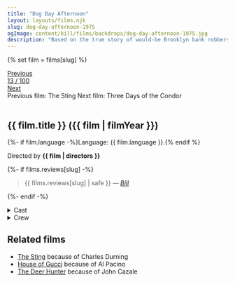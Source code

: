```yaml
---
title: "Dog Day Afternoon"
layout: layouts/films.njk
slug: dog-day-afternoon-1975
ogImage: content/bill/films/backdrops/dog-day-afternoon-1975.jpg
description: "Based on the true story of would-be Brooklyn bank robbers John Wojtowicz and Salvatore Naturile. Sonny and Sal attempt a bank heist which quickly turns sour and escalates into a hostage situation and stand-off with the police. As Sonny's motives for the robbery are slowly revealed and things become more complicated, the heist turns into a media circus."
---
```


{% set film = films[slug] %}

<nav class="films">
  <div class="prev">
    <a href="../the-sting-1973"><i class="fa-solid fa-chevron-left fa-xs"></i> Previous</a>
  </div>
  <div>
    <a class="simple" href="../">13 / 100</a>
  </div>
  <div class="next">
    <a href="../three-days-of-the-condor-1975">Next <i class="fa-solid fa-chevron-right fa-xs"></i></a>
  </div>
  <div class="hint">
    <span class="prev-hint">
      <span class="sr-only">Previous film:</span>
      The Sting
    </span>
    <span class="next-hint">
      <span class="sr-only">Next film:</span>
      Three Days of the Condor
    </span>
  </div>
</nav>

<article class="film slug-dog-day-afternoon-1975">
  <div class="backdrop-and-poster">
    <img class="poster" src="../films/posters/{{ slug }}.jpg" alt="">
    <img class="backdrop" src="../films/backdrops/{{ slug }}.jpg" alt="">
  </div>

  <h1>{{ film.title }} ({{ film | filmYear }})</h1>

  <p>
    {%- if film.language -%}Language: {{ film.language }}.{% endif %}
    
  </p>

  <p class="director">
    Directed by <strong>{{ film | directors }}</strong>
  </p>

  {%- if films.reviews[slug] -%}
    <blockquote> 
      {{ films.reviews[slug] | safe }} <em>—&nbsp;<a href="/bill">Bill</a></em>
    </blockquote> 
  {%- endif -%}

  <section class="film-detail">
    <div>
      <details>
        <summary>
          <i class="fa-solid fa-masks-theater"></i>
          Cast
        </summary>
        <ul>
          {%- for cast in film.credits.cast -%}
            <li>
              {{ cast.name }} as <em>{{ cast.character }}</em>
            </li>
          {%- endfor -%}
        </ul>
      </details>
      <details>
        <summary>
          <i class="fa-solid fa-clapperboard"></i>
          Crew
        </summary>
        <ul>
          {%- for crew in film.credits.crew -%}
            <li>
              {{ crew.name }} &mdash; <em>{{ crew.job }}</em>
            </li>
          {%- endfor -%}
        </ul>
      </details>
    </div>
  </section>

  <section class="related-films">
  <h2>Related films</h2>
  <ul>
    <li><a href="../the-sting-1973">The Sting</a> because of Charles Durning</li>
<li><a href="../house-of-gucci-2021">House of Gucci</a> because of Al Pacino</li>
<li><a href="../the-deer-hunter-1978">The Deer Hunter</a> because of John Cazale</li>
  </ul>
</section>

</article>
